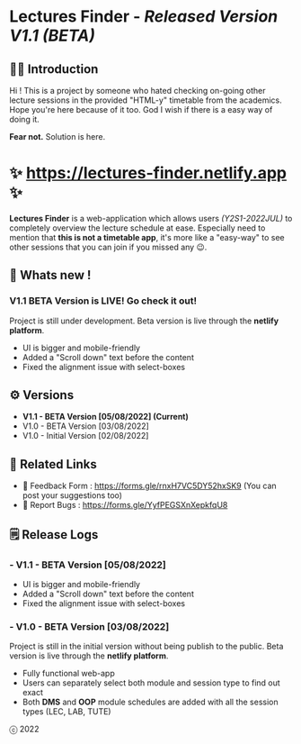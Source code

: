 # Lectures Finder - *Released Version V1.1 (BETA)*

## 🙋🏻 Introduction

Hi ! This is a project by someone who hated checking on-going other lecture sessions in the provided "HTML-y" timetable from the academics. Hope you're here because of it too. God I wish if there is a easy way of doing it.

**Fear not.** Solution is here.

# ✨ https://lectures-finder.netlify.app ✨

**Lectures Finder** is a web-application which allows users *(Y2S1-2022JUL)* to completely overview the lecture schedule at ease. Especially need to mention that **this is not a timetable app**, it's more like a "easy-way" to see other sessions that you can join if you missed any 😉.

## 🧿 Whats new !

### V1.1 BETA Version is LIVE! Go check it out!

Project is still under development. Beta version is live through the **netlify platform**.

- UI is bigger and mobile-friendly
- Added a "Scroll down" text before the content
- Fixed the alignment issue with select-boxes

## ⚙️ Versions
- **V1.1 - BETA Version [05/08/2022] (Current)**
- V1.0 - BETA Version [03/08/2022]
- V1.0 - Initial Version [02/08/2022]

## 🔗 Related Links
- 📝 Feedback Form : https://forms.gle/rnxH7VC5DY52hxSK9 (You can post your suggestions too)
- 🐞 Report Bugs : https://forms.gle/YyfPEGSXnXepkfqU8

## 🗒️ Release Logs

### - V1.1 - BETA Version [05/08/2022]

- UI is bigger and mobile-friendly
- Added a "Scroll down" text before the content
- Fixed the alignment issue with select-boxes

### - V1.0 - BETA Version [03/08/2022]

Project is still in the initial version without being publish to the public. Beta version is live through the **netlify platform**.

- Fully functional web-app
- Users can separately select both module and session type to find out exact
- Both **DMS** and **OOP** module schedules are added with all the session types (LEC, LAB, TUTE)

ⓒ 2022
